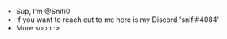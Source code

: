 - Sup, I’m @Snifi0
- If you want to reach out to me here is my Discord 'snifi#4084'
- More soon :>
<!---
SnifiPlays/SnifiPlays is a ✨ special ✨ repository because its `README.md` (this file) appears on your GitHub profile.
You can click the Preview link to take a look at your changes.
--->

